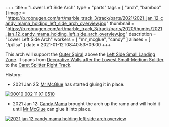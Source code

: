 +++
title = "Lower Left Side Arch"
type = "parts"
tags = [ "arch", "bamboo" ]
image = "https://b.robnugen.com/art/marble_track_3/track/parts/2021/2021_jan_12_candy_mama_holding_left_side_arch_overview.jpg"
thumbnail = "https://b.robnugen.com/art/marble_track_3/track/parts/2020/thumbs/2021_jan_12_candy_mama_holding_left_side_arch_overview.jpg"
description = "Lower Left Side Arch"
workers = [
    "mr_mcglue",
    "candy"
]
aliases = [
    "/p/llsa"
]
date = 2021-01-12T08:40:53+09:00
+++

This arch will support the [Outer Spiral](/parts/outer_spiral/) above the [Left Side Small Landing Zone](/parts/left_side_small_landing_zone/).  It spans from [Decorative Walls after the Lowest Small-Medium Splitter](/parts/decorative_walls_after_the_lowest_small-medium_splitter/) to the [Caret Splitter Right Track](/parts/caret_splitter_right_track/).

History:

* 2021 Jan 25: [Mr McGlue](/workers/mr_mcglue/) has started gluing it in place.

[![00010 002 11 X1 0510](//b.robnugen.com/art/marble_track_3/frames/2021/thumbs/00010_002_11_X1_0510.jpg)](//b.robnugen.com/art/marble_track_3/frames/2021/00010_002_11_X1_0510.jpg)

* 2021 Jan 12: [Candy Mama](/workers/candy_mama/) brought the arch up the ramp and will hold it until [Mr McGlue](/workers/mr_mcglue/) can glue it into place.

[![2021 jan 12 candy mama holding left side arch overview](//b.robnugen.com/art/marble_track_3/track/parts/2020/thumbs/2021_jan_12_candy_mama_holding_left_side_arch_overview.jpg)](//b.robnugen.com/art/marble_track_3/track/parts/2021/2021_jan_12_candy_mama_holding_left_side_arch_overview.jpg)
